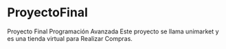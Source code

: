 # ProyectoFinal
Proyecto Final Programación Avanzada
Este proyecto se llama unimarket y es una tienda virtual para Realizar Compras.
